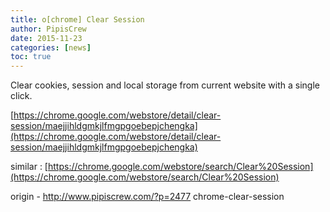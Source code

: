 ```yaml
---
title: o[chrome] Clear Session
author: PipisCrew
date: 2015-11-23
categories: [news]
toc: true
---
```


Clear cookies, session and local storage from current website with a single click.

[https://chrome.google.com/webstore/detail/clear-session/maejjihldgmkjlfmgpgoebepjchengka](https://chrome.google.com/webstore/detail/clear-session/maejjihldgmkjlfmgpgoebepjchengka)

similar : [https://chrome.google.com/webstore/search/Clear%20Session](https://chrome.google.com/webstore/search/Clear%20Session)

origin - http://www.pipiscrew.com/?p=2477 chrome-clear-session